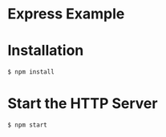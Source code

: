 Express Example
===============

# Installation
`$ npm install`

# Start the HTTP Server
`$ npm start`
